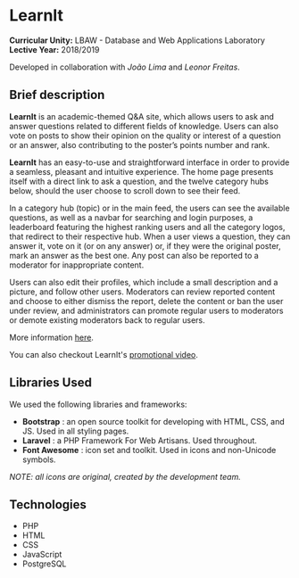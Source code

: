 # LearnIt

**Curricular Unity:** LBAW - Database and Web Applications Laboratory <br>
**Lective Year:** 2018/2019

Developed in collaboration with *João Lima* and *Leonor Freitas*.
<br>


## Brief description 

**LearnIt** is an academic-themed Q&A site, which allows users to ask and answer questions related to different fields of knowledge. Users can also vote on posts to show their opinion on the quality or interest of a question or an answer, also contributing to the poster’s points number and rank.

**LearnIt** has an easy-to-use and straightforward interface in order to provide a seamless, pleasant and intuitive experience. The home page presents itself with a direct link to ask a question, and the twelve category hubs below, should the user choose to scroll down to see their feed.

In a category hub (topic) or in the main feed, the users can see the available questions, as well as a navbar for searching and login purposes, a leaderboard featuring the highest ranking users and all the category logos, that redirect to their respective hub.
When a user views a question, they can answer it, vote on it (or on any answer) or, if they were the original poster, mark an answer as the best one. Any post can also be reported to a moderator for inappropriate content.

Users can also edit their profiles, which include a small description and a picture, and follow other users. Moderators can review reported content and choose to either dismiss the report, delete the content or ban the user under review, and administrators can promote regular users to moderators or demote existing moderators back to regular users.

More information [here](https://github.com/SmilingOwl/LBAW-18-19/tree/master/artefacts).

You can also checkout LearnIt's [promotional video](https://youtu.be/JbBX9UjeL4k).
<br>

## Libraries Used
We used the following libraries and frameworks:

* **Bootstrap** : an open source toolkit for developing with HTML, CSS, and JS. Used in all styling pages.
* **Laravel** : a PHP Framework For Web Artisans. Used throughout.
* **Font Awesome** : icon set and toolkit. Used in icons and non-Unicode symbols.

*NOTE: all icons are original, created by the development team.*
<br>

## Technologies
* PHP
* HTML
* CSS
* JavaScript
* PostgreSQL
